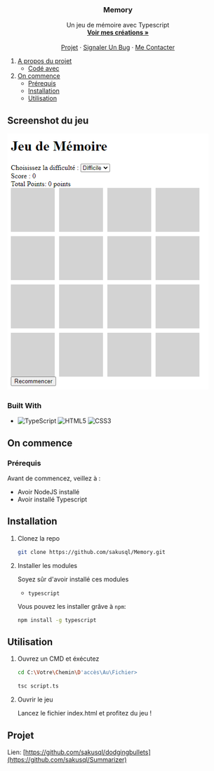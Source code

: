 <h3 align="center">Memory</h3>

  <p align="center">
    Un jeu de mémoire avec Typescript
    <br />
    <a href="https://github.com/sakusql"><strong>Voir mes créations »</strong></a>
    <br />
    <br />
    <a href="https://github.com/sakusql/Memory">Projet</a>
    ·
    <a href="https://github.com/sakusql/Memory/issues/new?labels=bug&template=bug-report---.md">Signaler Un Bug</a>
    ·
    <a href="https://github.com/sakusql/Memory/issues/new?labels=enhancement&template=feature-request---.md">Me Contacter</a>
  </p>
</div>


  <ol>
    <li>
      <a href="#Projet">A propos du projet</a>
      <ul>
        <li><a href="#built-with">Codé avec</a></li>
      </ul>
    </li>
    <li>
      <a href="#on-commence">On commence</a>
      <ul>
        <li><a href="#prérequis">Prérequis</a></li>
        <li><a href="#installation">Installation</a></li>
        <li><a href="#utilisation">Utilisation</a></li>
      </ul>
    </li>

  </ol>
</details>



<!-- ABOUT THE PROJECT -->
## Screenshot du jeu

![Screenshot du jeu](https://github.com/sakusql/Memory/blob/main/memory.png)

### Built With

* ![TypeScript](https://img.shields.io/badge/typescript-%23007ACC.svg?style=for-the-badge&logo=typescript&logoColor=white)
![HTML5](https://img.shields.io/badge/html5-%23E34F26.svg?style=for-the-badge&logo=html5&logoColor=white)
![CSS3](https://img.shields.io/badge/css3-%231572B6.svg?style=for-the-badge&logo=css3&logoColor=white)

## On commence

### Prérequis

Avant de commencez, veillez à :
- Avoir NodeJS installé
- Avoir installé Typescript

<!-- INSTALLATION -->
## Installation

1. Clonez la repo
   ```sh
   git clone https://github.com/sakusql/Memory.git
   ```
2. Installer les modules

    Soyez sûr d'avoir installé ces modules
    - `typescript`

    Vous pouvez les installer grâve à `npm`:

    ```bash
    npm install -g typescript
    ```
<!-- UTILISATION -->
## Utilisation

1. Ouvrez un CMD et éxécutez
   ```sh
   cd C:\Votre\Chemin\D'accès\Au\Fichier>
   ```

   ```sh
   tsc script.ts
   ```
   
2. Ouvrir le jeu

   Lancez le fichier index.html et profitez du jeu !
   
<!-- CONTACT -->
## Projet

Lien: [https://github.com/sakusql/dodgingbullets](https://github.com/sakusql/Summarizer)
